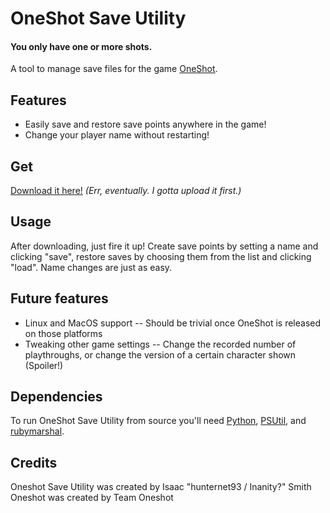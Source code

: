 # OneShot Save Utility
#### You only have one or more shots.

A tool to manage save files for the game [OneShot](http://oneshot-game.com).

## Features

* Easily save and restore save points anywhere in the game!
* Change your player name without restarting!

## Get

[Download it here!]() *(Err, eventually. I gotta upload it first.)*

## Usage

After downloading, just fire it up! Create save points by setting a name and clicking "save", restore saves by choosing them from the list and clicking "load". Name changes are just as easy.

## Future features

* Linux and MacOS support -- Should be trivial once OneShot is released on those platforms
* Tweaking other game settings -- Change the recorded number of playthroughs, or change the version of a certain character shown (Spoiler!)

## Dependencies

To run OneShot Save Utility from source you'll need [Python](https://python.org), [PSUtil](https://pypi.python.org/pypi/psutil), and [rubymarshal](https://pypi.python.org/pypi/rubymarshal).

## Credits

Oneshot Save Utility was created by Isaac "hunternet93 / Inanity?" Smith
Oneshot was created by Team Oneshot
